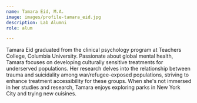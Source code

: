 ```yaml
---
name: Tamara Eid, M.A.
image: images/profile-tamara_eid.jpg
description: Lab Alumni
role: alum

---
```


Tamara Eid graduated from the clinical psychology program at Teachers College, Columbia University. Passionate about global mental health, Tamara focuses on developing culturally sensitive treatments for underserved populations. Her research delves into the relationship between trauma and suicidality among war/refugee-exposed populations, striving to enhance treatment accessibility for these groups. When she's not immersed in her studies and research, Tamara enjoys exploring parks in New York City and trying new cuisines.